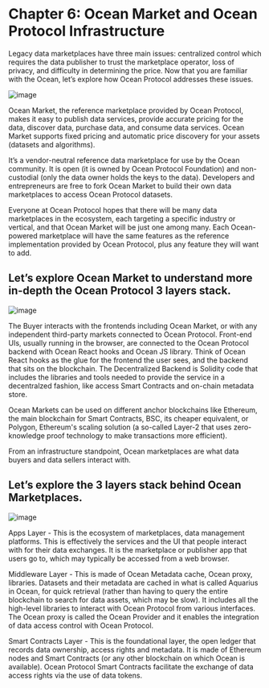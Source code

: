 # Chapter 6: Ocean Market and Ocean Protocol Infrastructure

Legacy data marketplaces have three main issues: centralized control which requires the data publisher to trust the marketplace operator,
loss of privacy, and difficulty in determining the price. Now that you are familiar with the Ocean, let’s explore how Ocean Protocol addresses these issues.

![image](https://user-images.githubusercontent.com/110959584/194744103-e0f2cc35-2c91-4632-a7b5-c199b64b90dc.png)

Ocean Market, the reference marketplace provided by Ocean Protocol, makes it easy to publish data services,
provide accurate pricing for the data, discover data, purchase data, and consume data services. Ocean Market supports fixed pricing and automatic
price discovery for your assets (datasets and algorithms).

It’s a vendor-neutral reference data marketplace for use by the Ocean community. It is open (it is owned by Ocean Protocol Foundation) and
non-custodial (only the data owner holds the keys to the data). Developers and entrepreneurs are free to fork Ocean Market to build their own
data marketplaces to access Ocean Protocol datasets.

Everyone at Ocean Protocol hopes that there will be many data marketplaces in the ecosystem, each targeting a specific industry or vertical,
and that Ocean Market will be just one among many. Each Ocean-powered marketplace will have the same features as the reference implementation provided by
Ocean Protocol, plus any feature they will want to add.

## Let’s explore Ocean Market to understand more in-depth the Ocean Protocol 3 layers stack.

![image](https://user-images.githubusercontent.com/110959584/194744116-f0310018-d2c5-48fd-b540-3263b859b449.png)

The Buyer interacts with the frontends including Ocean Market, or with any independent third-party markets connected to Ocean Protocol. Front-end UIs,
usually running in the browser, are connected to the Ocean Protocol backend with Ocean React hooks and Ocean JS library.
Think of Ocean React hooks as the glue for the frontend the user sees, and the backend that sits on the blockchain.
The Decentralized Backend is Solidity code that includes the libraries and tools needed to provide the service in a decentralzed fashion,
like access Smart Contracts and on-chain metadata store.

Ocean Markets can be used on different anchor blockchains like Ethereum, the main blockchain for Smart Contracts, BSC, its cheaper equivalent, or Polygon,
Ethereum's scaling solution (a so-called Layer-2 that uses zero-knowledge proof technology to make transactions more efficient).

From an infrastructure standpoint, Ocean marketplaces are what data buyers and data sellers interact with.

## Let’s explore the 3 layers stack behind Ocean Marketplaces.

![image](https://user-images.githubusercontent.com/110959584/194744132-dbb9c857-c109-4788-b3b0-96532221b69d.png)

Apps Layer - This is the ecosystem of marketplaces, data management platforms.
This is effectively the services and the UI that people interact with for their data exchanges.
It is the marketplace or publisher app that users go to, which may typically be accessed from a web browser.

Middleware Layer - This is made of Ocean Metadata cache, Ocean proxy, libraries.
Datasets and their metadata are cached in what is called Aquarius in Ocean, for quick retrieval
(rather than having to query the entire blockchain to search for data assets, which may be slow).
It includes all the high-level libraries to interact with Ocean Protocol from various interfaces.
The Ocean proxy is called the Ocean Provider and it enables the integration of data access control with Ocean Protocol.

Smart Contracts Layer - This is the foundational layer, the open ledger that records data ownership, access rights and metadata.
It is made of Ethereum nodes and Smart Contracts (or any other blockchain on which Ocean is available).
Ocean Protocol Smart Contracts facilitate the exchange of data access rights via the use of data tokens.
